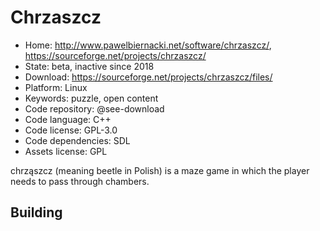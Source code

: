 # Chrzaszcz

- Home: http://www.pawelbiernacki.net/software/chrzaszcz/, https://sourceforge.net/projects/chrzaszcz/
- State: beta, inactive since 2018
- Download: https://sourceforge.net/projects/chrzaszcz/files/
- Platform: Linux
- Keywords: puzzle, open content
- Code repository: @see-download
- Code language: C++
- Code license: GPL-3.0
- Code dependencies: SDL
- Assets license: GPL

chrząszcz (meaning beetle in Polish) is a maze game in which the player needs to pass through chambers.

## Building
